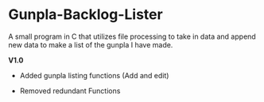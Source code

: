 # Gunpla-Backlog-Lister
A small program in C that utilizes file processing to take in data and append new data to make a list of the gunpla I have made. 


**V1.0**
+ Added gunpla listing functions (Add and edit)  
- Removed redundant Functions 

